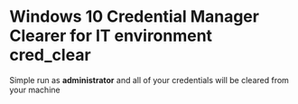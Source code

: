# Windows 10 Credential Manager Clearer for IT environment cred_clear

Simple run as **administrator** and all of your credentials will be cleared from your machine
